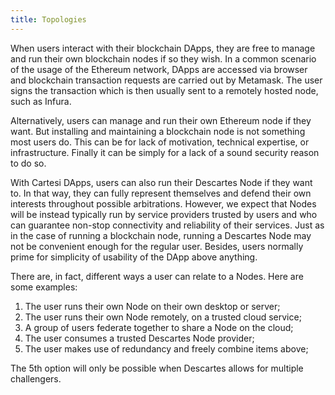 ```yaml
---
title: Topologies
---
```


When users interact with their blockchain DApps, they are free to manage and run their own blockchain nodes if so they wish. In a common scenario of the usage of the Ethereum network, DApps are accessed via browser and blockchain transaction requests are carried out by Metamask. The user signs the transaction which is then usually sent to a remotely hosted node, such as Infura.

Alternatively, users can manage and run their own Ethereum node if they want. But installing and maintaining a blockchain node is not something most users do. This can be for lack of motivation, technical expertise, or infrastructure. Finally it can be simply for a lack of a sound security reason to do so.

With Cartesi DApps, users can also run their Descartes Node if they want to. In that way, they can fully represent themselves and defend their own interests throughout possible arbitrations. However, we expect that Nodes will be instead typically run by service providers trusted by users and who can guarantee non-stop connectivity and reliability of their services. Just as in the case of running a blockchain node, running a Descartes Node may not be convenient enough for the regular user. Besides, users normally prime for simplicity of usability of the DApp above anything.

There are, in fact, different ways a user can relate to a Nodes. Here are some examples:

1. The user runs their own Node on their own desktop or server;
2. The user runs their own Node remotely, on a trusted cloud service;
3. A group of users federate together to share a Node on the cloud;
4. The user consumes a trusted Descartes Node provider;
5. The user makes use of redundancy and freely combine items above;

The 5th option will only be possible when Descartes allows for multiple challengers.
